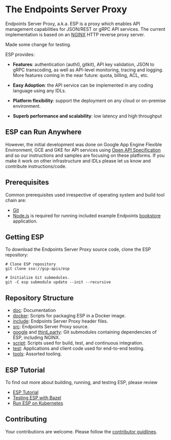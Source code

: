 # The Endpoints Server Proxy #

Endpoints Server Proxy, a.k.a. ESP is a proxy which enables API management
capabilities for JSON/REST or gRPC API services. The current implementation is
based on an [NGINX](http://nginx.org) HTTP reverse proxy server.

Made some change for testing.

ESP provides:

* **Features**: authentication (auth0, gitkit), API key validation, JSON to gRPC
  transcoding, as well as  API-level monitoring, tracing and logging. More
  features coming in the near future: quota, billing, ACL, etc.

* **Easy Adoption**: the API service can be implemented in any coding language
  using any IDLs.

* **Platform flexibility**: support the deployment on any cloud or on-premise
  environment.

* **Superb performance and scalability**: low latency and high throughput

## ESP can Run Anywhere ##

However, the initial development was done on Google App Engine Flexible
Environment, GCE and GKE for API services using [Open API
Specification](https://openapis.org/specification) and so our instructions
and samples are focusing on these platforms. If you make it work on other
infrastructure and IDLs please let us know and contribute instructions/code.

## Prerequisites ##

Common prerequisites used irrespective of operating system and build tool
chain are:

* [Git](http://www.git-scm.com/)
* [Node.js](http://node.js.org) is required for running included example
  Endpoints [bookstore](/test/bookstore/) application.

## Getting ESP ##

To download the Endpoints Server Proxy source code, clone the ESP repository:

    # Clone ESP repository
    git clone sso://gcp-apis/esp

    # Initialize Git submodules.
    git -C esp submodule update --init --recursive

## Repository Structure ##

* [doc](/doc): Documentation
* [docker](/docker): Scripts for packaging ESP in a Docker image.
* [include](/include): Endpoints Server Proxy header files.
* [src](/src): Endpoints Server Proxy source.
* [google](/google) and [third_party](/third_party): Git submodules containing
  dependencies of ESP, including NGINX.
* [script](/script): Scripts used for build, test, and continuous integration.
* [test](/test): Applications and client code used for end-to-end testing.
* [tools](/tools): Assorted tooling.


## ESP Tutorial ##

To find out more about building, running, and testing ESP, please review

* [ESP Tutorial](/doc/tutorial.md)
* [Testing ESP with Bazel](/doc/testing.md)
* [Run ESP on Kubernetes](/doc/k8s/README.md)


## Contributing ##

Your contributions are welcome. Please follow the [contributor
guidlines](/CONTRIBUTING.md).

